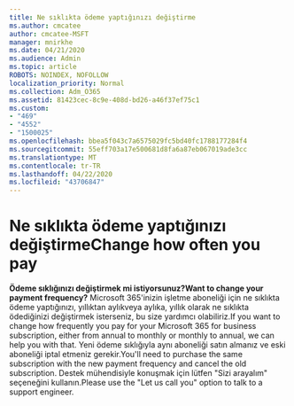 ```yaml
---
title: Ne sıklıkta ödeme yaptığınızı değiştirme
ms.author: cmcatee
author: cmcatee-MSFT
manager: mnirkhe
ms.date: 04/21/2020
ms.audience: Admin
ms.topic: article
ROBOTS: NOINDEX, NOFOLLOW
localization_priority: Normal
ms.collection: Adm_O365
ms.assetid: 81423cec-8c9e-408d-bd26-a46f37ef75c1
ms.custom:
- "469"
- "4552"
- "1500025"
ms.openlocfilehash: bbea5f043c7a6575029fc5bd40fc1788177284f4
ms.sourcegitcommit: 55eff703a17e500681d8fa6a87eb067019ade3cc
ms.translationtype: MT
ms.contentlocale: tr-TR
ms.lasthandoff: 04/22/2020
ms.locfileid: "43706847"
---
```

# <a name="change-how-often-you-pay"></a><span data-ttu-id="65ab1-102">Ne sıklıkta ödeme yaptığınızı değiştirme</span><span class="sxs-lookup"><span data-stu-id="65ab1-102">Change how often you pay</span></span>

 <span data-ttu-id="65ab1-103">**Ödeme sıklığınızı değiştirmek mi istiyorsunuz?**</span><span class="sxs-lookup"><span data-stu-id="65ab1-103">**Want to change your payment frequency?**</span></span> <span data-ttu-id="65ab1-104">Microsoft 365'inizin işletme aboneliği için ne sıklıkta ödeme yaptığınızı, yıllıktan aylıkveya aylıka, yıllık olarak ne sıklıkta ödediğinizi değiştirmek isterseniz, bu size yardımcı olabiliriz.</span><span class="sxs-lookup"><span data-stu-id="65ab1-104">If you want to change how frequently you pay for your Microsoft 365 for business subscription, either from annual to monthly or monthly to annual, we can help you with that.</span></span> <span data-ttu-id="65ab1-105">Yeni ödeme sıklığıyla aynı aboneliği satın almanız ve eski aboneliği iptal etmeniz gerekir.</span><span class="sxs-lookup"><span data-stu-id="65ab1-105">You'll need to purchase the same subscription with the new payment frequency and cancel the old subscription.</span></span> <span data-ttu-id="65ab1-106">Destek mühendisiyle konuşmak için lütfen "Sizi arayalım" seçeneğini kullanın.</span><span class="sxs-lookup"><span data-stu-id="65ab1-106">Please use the "Let us call you" option to talk to a support engineer.</span></span>

